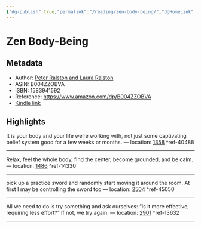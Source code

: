 ```yaml
---
{"dg-publish":true,"permalink":"/reading/zen-body-being/","dgHomeLink":true,"dgPassFrontmatter":false}
---
```


# Zen Body-Being
## Metadata
* Author: [Peter Ralston and Laura Ralston](https://www.amazon.com/Peter-Ralston/e/B001JRZFPS/ref=dp_byline_cont_ebooks_1)
* ASIN: B004ZZOBVA
* ISBN: 1583941592
* Reference: https://www.amazon.com/dp/B004ZZOBVA
* [Kindle link](kindle://book?action=open&asin=B004ZZOBVA)

## Highlights
It is your body and your life we’re working with, not just some captivating belief system good for a few weeks or months. — location: [1358](kindle://book?action=open&asin=B004ZZOBVA&location=1358) ^ref-40488

---
Relax, feel the whole body, find the center, become grounded, and be calm. — location: [1486](kindle://book?action=open&asin=B004ZZOBVA&location=1486) ^ref-14330

---
pick up a practice sword and randomly start moving it around the room. At first I may be controlling the sword too — location: [2504](kindle://book?action=open&asin=B004ZZOBVA&location=2504) ^ref-45050

---
All we need to do is try something and ask ourselves: “Is it more effective, requiring less effort?” If not, we try again. — location: [2901](kindle://book?action=open&asin=B004ZZOBVA&location=2901) ^ref-13632

---
